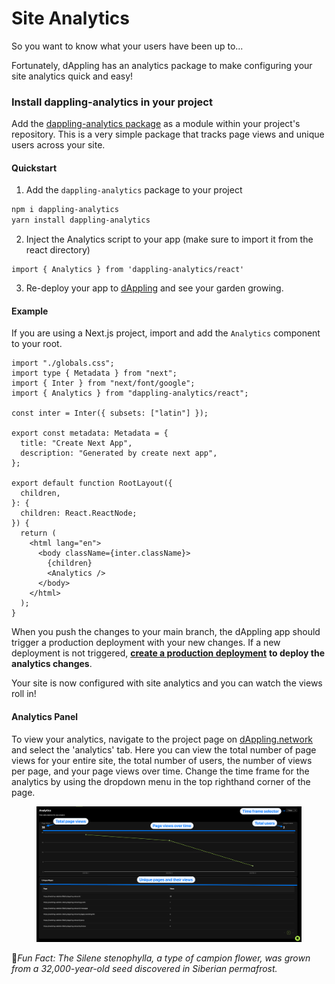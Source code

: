 # Site Analytics

So you want to know what your users have been up to...

Fortunately, dAppling has an analytics package to make configuring your site analytics quick and easy!

### Install dappling-analytics in your project

Add the [dappling-analytics package](https://github.com/alwaysbegrowing/dapplingAnalytics) as a module within your project's repository. This is a very simple package that tracks page views and unique users across your site.

#### Quickstart

1. Add the `dappling-analytics` package to your project

```bash
npm i dappling-analytics
yarn install dappling-analytics
```

2. Inject the Analytics script to your app (make sure to import it from the react directory)

```
import { Analytics } from 'dappling-analytics/react'
```

3. Re-deploy your app to [dAppling](https://dappling.network) and see your garden growing.

#### Example

If you are using a Next.js project, import and add the `Analytics` component to your root.

```typescriptreact
import "./globals.css";
import type { Metadata } from "next";
import { Inter } from "next/font/google";
import { Analytics } from "dappling-analytics/react";

const inter = Inter({ subsets: ["latin"] });

export const metadata: Metadata = {
  title: "Create Next App",
  description: "Generated by create next app",
};

export default function RootLayout({
  children,
}: {
  children: React.ReactNode;
}) {
  return (
    <html lang="en">
      <body className={inter.className}>
        {children}
        <Analytics />
      </body>
    </html>
  );
}
```

When you push the changes to your main branch, the dAppling app should trigger a production deployment with your new changes. If a new deployment is not triggered, [**create a production deployment**](create-deployments.md) **to deploy the analytics changes**.

Your site is now configured with site analytics and you can watch the views roll in!

#### Analytics Panel

To view your analytics, navigate to the project page on [dAppling.network](https://dappling.network) and select the 'analytics' tab. Here you can view the total number of page views for your entire site, the total number of users, the number of views per page, and your page views over time. Change the time frame for the analytics by using the dropdown menu in the top righthand corner of the page.

<figure><img src="../.gitbook/assets/CleanShot 2023-08-15 at 10.21.54.png" alt=""><figcaption></figcaption></figure>

:cactus:_Fun Fact: The Silene stenophylla, a type of campion flower, was grown from a 32,000-year-old seed discovered in Siberian permafrost._
